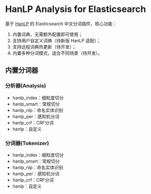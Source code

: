 HanLP Analysis for Elasticsearch
=====

基于 [HanLP](https://github.com/hankcs/HanLP) 的 Elasticsearch 中文分词插件，核心功能：
1. 内置词典，无需额外配置即可使用；
2. 支持用户自定义词典（待新版 HanLP 适配）；
3. 支持远程词典热更新（待开发）；
4. 内置多种分词模式，适合不同场景（待开发）。

## 内置分词器
### 分析器(Analysis)
- hanlp_index：细粒度切分
- hanlp_smart：常规切分
- hanlp_nlp：命名实体识别
- hanlp_per：感知机分词
- hanlp_crf：CRF分词
- hanlp：自定义

### 分词器(Tokenizer)
- hanlp_index：细粒度切分
- hanlp_smart：常规切分
- hanlp_nlp：命名实体识别
- hanlp_per：感知机分词
- hanlp_crf：CRF分词
- hanlp：自定义
